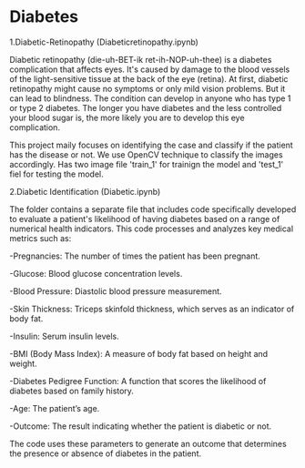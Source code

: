 # Diabetes
1.Diabetic-Retinopathy (Diabeticretinopathy.ipynb)

Diabetic retinopathy (die-uh-BET-ik ret-ih-NOP-uh-thee) is a diabetes complication that affects eyes. It's caused by damage to the blood vessels of the light-sensitive tissue at the back of the eye (retina).
At first, diabetic retinopathy might cause no symptoms or only mild vision problems. But it can lead to blindness.
The condition can develop in anyone who has type 1 or type 2 diabetes. The longer you have diabetes and the less controlled your blood sugar is, the more likely you are to develop this eye complication.


This project maily focuses on identifying the case and classify if the patient has the disease or not.
We use OpenCV technique to classify the images accordingly. Has two image file 'train_1' for trainign the model and 'test_1' fiel for testing the model.

2.Diabetic Identification (Diabetic.ipynb)

The folder contains a separate file that includes code specifically developed to evaluate a patient's likelihood of having diabetes based on a range of numerical health indicators. This code processes and analyzes key medical metrics such as:

-Pregnancies: The number of times the patient has been pregnant.

-Glucose: Blood glucose concentration levels.

-Blood Pressure: Diastolic blood pressure measurement.

-Skin Thickness: Triceps skinfold thickness, which serves as an indicator of body fat.

-Insulin: Serum insulin levels.

-BMI (Body Mass Index): A measure of body fat based on height and weight.

-Diabetes Pedigree Function: A function that scores the likelihood of diabetes based on family history.

-Age: The patient’s age.

-Outcome: The result indicating whether the patient is diabetic or not.

The code uses these parameters to generate an outcome that determines the presence or absence of diabetes in the patient.
